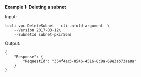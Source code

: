 **Example 1: Deleting a subnet**



Input: 

```
tccli vpc DeleteSubnet --cli-unfold-argument  \
    --Version 2017-03-12\
    --SubnetId subnet-pxir56ns
```

Output: 
```
{
    "Response": {
        "RequestId": "354f4ac3-8546-4516-8c8a-69e3ab73aa8a"
    }
}
```

